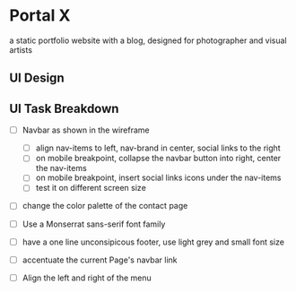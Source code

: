 # Portal X
a static portfolio website with a blog, designed for photographer and visual artists

## UI Design 




## UI Task Breakdown

- [ ] Navbar as shown in the wireframe
  - [ ] align nav-items to left, nav-brand in center, social links to the right
  - [ ] on mobile breakpoint, collapse the navbar button into right, center the nav-items 
  - [ ] on mobile breakpoint, insert social links icons under the nav-items
  - [ ] test it on different screen size
- [ ] change the color palette of the contact page
- [ ] Use a Monserrat sans-serif font family
- [ ] have a one line unconsipicous footer, use light grey and small font size
- [ ] accentuate the current Page's navbar link
- [ ] Align the left and right of the menu


